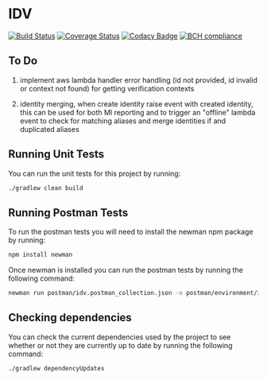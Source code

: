 # IDV

[![Build Status](https://travis-ci.org/michaelruocco/idv.svg?branch=master)](https://travis-ci.org/michaelruocco/idv)
[![Coverage Status](https://coveralls.io/repos/github/michaelruocco/idv/badge.svg?branch=master)](https://coveralls.io/github/michaelruocco/idv?branch=master)
[![Codacy Badge](https://api.codacy.com/project/badge/Grade/bf0e7c1e4ce54853bdad4570230cc33c)](https://app.codacy.com/app/michaelruocco/idv?utm_source=github.com&utm_medium=referral&utm_content=michaelruocco/idv&utm_campaign=Badge_Grade_Dashboard)
[![BCH compliance](https://bettercodehub.com/edge/badge/michaelruocco/idv?branch=master)](https://bettercodehub.com/)

## To Do

 1. implement aws lambda handler error handling (id not provided, id invalid or context not found) for getting verification contexts

 2. identity merging, when create identity raise event with created identity, this can be used
for both MI reporting and to trigger an "offline" lambda event to check for matching aliases and merge
identities if and duplicated aliases

## Running Unit Tests

You can run the unit tests for this project by running:

```bash
./gradlew clean build
```

## Running Postman Tests

To run the postman tests you will need to install the newman npm package by running:

```bash
npm install newman
```

Once newman is installed you can run the postman tests by running the following command:

```bash
newman run postman/idv.postman_collection.json -e postman/environment/idv-dev.postman_environment.json
```

## Checking dependencies

You can check the current dependencies used by the project to see whether
or not they are currently up to date by running the following command:

```bash
./gradlew dependencyUpdates
```